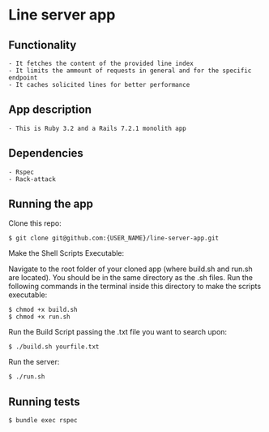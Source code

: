 # Line server app

## Functionality
```
- It fetches the content of the provided line index
- It limits the ammount of requests in general and for the specific endpoint
- It caches solicited lines for better performance
```

## App description
```
- This is Ruby 3.2 and a Rails 7.2.1 monolith app
```

## Dependencies
```
- Rspec
- Rack-attack
```

## Running the app
Clone this repo:
```
$ git clone git@github.com:{USER_NAME}/line-server-app.git
```
Make the Shell Scripts Executable:

Navigate to the root folder of your cloned app (where build.sh and run.sh are located). You should be in the same directory as the .sh files. Run the following commands in the terminal inside this directory to make the scripts executable:
```
$ chmod +x build.sh
$ chmod +x run.sh
```
Run the Build Script passing the .txt file you want to search upon:
```
$ ./build.sh yourfile.txt
```

Run the server:
```
$ ./run.sh
```

## Running tests
```
$ bundle exec rspec
```
